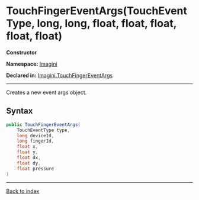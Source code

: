 # TouchFingerEventArgs(TouchEventType, long, long, float, float, float, float, float)

**Constructor**

**Namespace:** [Imagini](Imagini.md)

**Declared in:** [Imagini.TouchFingerEventArgs](Imagini.TouchFingerEventArgs.md)

------



Creates a new event args object.


## Syntax

```csharp
public TouchFingerEventArgs(
	TouchEventType type,
	long deviceId,
	long fingerId,
	float x,
	float y,
	float dx,
	float dy,
	float pressure
)
```

------

[Back to index](index.md)